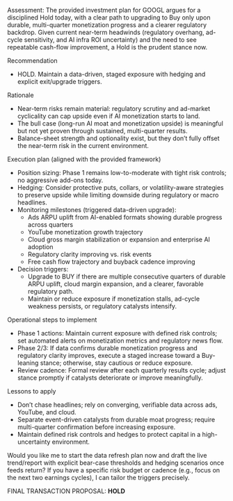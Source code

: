 Assessment: The provided investment plan for GOOGL argues for a disciplined Hold today, with a clear path to upgrading to Buy only upon durable, multi-quarter monetization progress and a clearer regulatory backdrop. Given current near-term headwinds (regulatory overhang, ad-cycle sensitivity, and AI infra ROI uncertainty) and the need to see repeatable cash-flow improvement, a Hold is the prudent stance now.

Recommendation
- HOLD. Maintain a data-driven, staged exposure with hedging and explicit exit/upgrade triggers.

Rationale
- Near-term risks remain material: regulatory scrutiny and ad-market cyclicality can cap upside even if AI monetization starts to land.
- The bull case (long-run AI moat and monetization upside) is meaningful but not yet proven through sustained, multi-quarter results.
- Balance-sheet strength and optionality exist, but they don’t fully offset the near-term risk in the current environment.

Execution plan (aligned with the provided framework)
- Position sizing: Phase 1 remains low-to-moderate with tight risk controls; no aggressive add-ons today.
- Hedging: Consider protective puts, collars, or volatility-aware strategies to preserve upside while limiting downside during regulatory or macro headlines.
- Monitoring milestones (triggered data-driven upgrade): 
  - Ads ARPU uplift from AI-enabled formats showing durable progress across quarters
  - YouTube monetization growth trajectory
  - Cloud gross margin stabilization or expansion and enterprise AI adoption
  - Regulatory clarity improving vs. risk events
  - Free cash flow trajectory and buyback cadence improving
- Decision triggers:
  - Upgrade to BUY if there are multiple consecutive quarters of durable ARPU uplift, cloud margin expansion, and a clearer, favorable regulatory path.
  - Maintain or reduce exposure if monetization stalls, ad-cycle weakness persists, or regulatory catalysts intensify.

Operational steps to implement
- Phase 1 actions: Maintain current exposure with defined risk controls; set automated alerts on monetization metrics and regulatory news flow.
- Phase 2/3: If data confirms durable monetization progress and regulatory clarity improves, execute a staged increase toward a Buy-leaning stance; otherwise, stay cautious or reduce exposure.
- Review cadence: Formal review after each quarterly results cycle; adjust stance promptly if catalysts deteriorate or improve meaningfully.

Lessons to apply
- Don’t chase headlines; rely on converging, verifiable data across ads, YouTube, and cloud.
- Separate event-driven catalysts from durable moat progress; require multi-quarter confirmation before increasing exposure.
- Maintain defined risk controls and hedges to protect capital in a high-uncertainty environment.

Would you like me to start the data refresh plan now and draft the live trend/report with explicit bear-case thresholds and hedging scenarios once feeds return? If you have a specific risk budget or cadence (e.g., focus on the next two earnings cycles), I can tailor the triggers precisely.

FINAL TRANSACTION PROPOSAL: **HOLD**